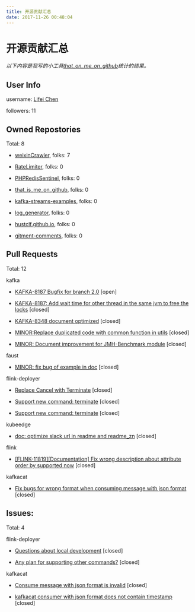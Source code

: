 ```yaml
---
title: 开源贡献汇总
date: 2017-11-26 00:48:04
---
```


# 开源贡献汇总
*以下内容是我写的小工具[that_on_me_on_github](https://github.com/hustclf/that_is_me_on_github)统计的结果。*

## User Info
username: [Lifei Chen](https://github.com/hustclf)

followers: 11
        
## Owned Repostories
Total: 8
        
* [weixinCrawler](https://github.com/hustclf/weixinCrawler), folks: 7
            
* [RateLimiter](https://github.com/hustclf/RateLimiter), folks: 0
            
* [PHPRedisSentinel](https://github.com/hustclf/PHPRedisSentinel), folks: 0
            
* [that_is_me_on_github](https://github.com/hustclf/that_is_me_on_github), folks: 0
            
* [kafka-streams-examples](https://github.com/hustclf/kafka-streams-examples), folks: 0
            
* [log_generator](https://github.com/hustclf/log_generator), folks: 0
            
* [hustclf.github.io](https://github.com/hustclf/hustclf.github.io), folks: 0
            
* [gitment-comments](https://github.com/hustclf/gitment-comments), folks: 0
            
## Pull Requests
Total: 12

kafka
            
* [KAFKA-8187 Bugfix for branch 2.0](https://github.com/apache/kafka/pull/6849) \[open\]
                
* [KAFKA-8187: Add wait time for other thread in the same jvm to free the locks](https://github.com/apache/kafka/pull/6818) \[closed\]
                
* [KAFKA-8348 document optimized](https://github.com/apache/kafka/pull/6707) \[closed\]
                
* [MINOR:Replace duplicated code with common function in utils](https://github.com/apache/kafka/pull/6819) \[closed\]
                
* [MINOR: Document improvement for JMH-Benchmark module](https://github.com/apache/kafka/pull/6682) \[closed\]
                
faust
            
* [MINOR: fix bug of example in doc](https://github.com/robinhood/faust/pull/353) \[closed\]
                
flink-deployer
            
* [Replace Cancel with Terminate](https://github.com/ing-bank/flink-deployer/pull/37) \[closed\]
                
* [Support new command: terminate](https://github.com/ing-bank/flink-deployer/pull/36) \[closed\]
                
* [Support new command: terminate](https://github.com/ing-bank/flink-deployer/pull/35) \[closed\]
                
kubeedge
            
* [doc: optimize slack url in readme and readme_zn](https://github.com/kubeedge/kubeedge/pull/255) \[closed\]
                
flink
            
* [[FLINK-11819][Documentation] Fix wrong description about attribute order by supported now](https://github.com/apache/flink/pull/7901) \[closed\]
                
kafkacat
            
* [Fix bugs for wrong format when consuming message with json format](https://github.com/edenhill/kafkacat/pull/166) \[closed\]
                
## Issues:
Total: 4
        
flink-deployer
            
* [Questions about local development](https://github.com/ing-bank/flink-deployer/issues/33) \[closed\]
                
* [Any plan for supporting other commands?](https://github.com/ing-bank/flink-deployer/issues/26) \[closed\]
                
kafkacat
            
* [Consume message with json format is invalid](https://github.com/edenhill/kafkacat/issues/167) \[closed\]
                
* [kafkacat consumer with json format does not contain timestamp](https://github.com/edenhill/kafkacat/issues/165) \[closed\]
